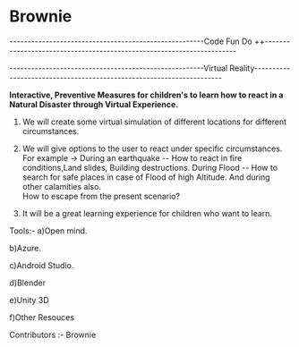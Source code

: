 # Brownie
------------------------------------------------------Code Fun Do ++----------------------------------------------------------------------

------------------------------------------------------Virtual Reality---------------------------------------------------------------------

******Interactive, Preventive Measures for children's to learn how to react in a Natural Disaster through Virtual Experience.******

1) We will create some virtual simulation of different locations for different circumstances.

2) We will give options to the user to react under specific circumstances. For example -> 
				During an earthquake -- How to react in  fire conditions,Land slides, Building destructions.
				During Flood         -- How to search for safe places in case of Flood of high Altitude.
				And during other calamities also.				  
				How to escape from the present scenario?
				
3) It will be a great learning experience for children who want to learn.

Tools:-
 a)Open mind.
 
 b)Azure.
 
 c)Android Studio.
 
 d)Blender

e)Unity 3D

f)Other Resouces

Contributors :- Brownie
